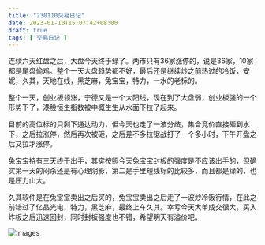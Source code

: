 ```yaml
---
title: "230110交易日记"
date: 2023-01-10T15:07:42+08:00
draft: true
tags: ['交易日记']
---
```


连续六天红盘之后，大盘今天终于绿了。两市只有36家涨停的，说是36家，10家都是尾盘偷鸡。整个一天大盘趋势都不好，最后还是继续炒之前热过的冷饭，安妮，久其，天地在线，黑芝麻，兔宝宝，特力，一水的老标的。

整个一天，创业板领涨，宁德又是一个大阳线，现在到了大盘弱，创业板强的一个形势下了，港股恒生指数被中概生生从水面下拉了起来。

目前的高位标的只剩下通达动力，但今天也走了一波分歧，集合竞价直接砸到水下，之后拉涨停，然后再次被砸，之后差不多拉锯战打了一个多小时，下午开盘之后又拉才涨停。

兔宝宝持有三天终于出手，其实按照今天兔宝宝封板的强度是不应该出手的，但确实第一天的闷杀还是有心理阴影，第二是手里短线标的比较多，而且都是绿的，也是压力山大。

久其软件是在兔宝宝卖出之后买的，兔宝宝卖出之后走了一波炒冷饭行情，在此之前错过了亿晶光电，特力，黑芝麻，最终上车久其。幸亏今天大单成交很大，买入炸板之后迅速回封，同时封板强度也不错，希望明天有溢价吧。

![images](/images/230110/IMG_B12DD5361353-1.jpeg)